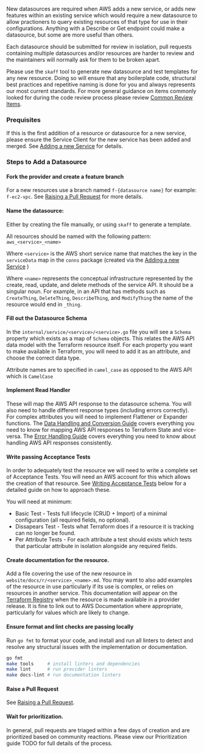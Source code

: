 New datasources are required when AWS adds a new service, or adds new features within an existing service which would require a new datasource to allow practioners to query existing resources of that type for use in their configurations. Anything with a Describe or Get endpoint could make a datasource, but some are more useful than others.

Each datasource should be submitted for review in isolation, pull requests containing multiple datasources and/or resources are harder to review and the maintainers will normally ask for them to be broken apart.

Please use the `skaff` tool to generate new datasource and test templates for any new resource. Doing so will ensure that any boilerplate code, structural best practices and repetitive naming is done for you and always represents our most current standards. For more general guidance on items commonly looked for during the code review process please review [Common Review
Items](pullrequest-submission-and-lifecycle.md#common-review-items).

### Prequisites

If this is the first addition of a resource or datasource for a new service, please ensure the Service Client for the new service has been added and merged. See [Adding a new Service](add-a-new-service.md) for details.

### Steps to Add a Datasource

#### Fork the provider and create a feature branch

For a new resources use a branch named `f-{datasource name}` for example: `f-ec2-vpc`. See [Raising a Pull Request](raising-a-pull-request.md) for more details.

#### Name the datasource: 

Either by creating the file manually, or using `skaff` to generate a template.

All resources should be named with the following pattern: `aws_<service>_<name>`

Where `<service>` is the AWS short service name that matches the key in the `serviceData` map in the `conns` package (created via the [Adding a new Service](add-a-new-service.md) )

Where `<name>` represents the conceptual infrastructure represented by the create, read, update, and delete methods of the service API. It should be a singular noun. For example, in an API that has methods such as `CreateThing`, `DeleteThing`, `DescribeThing`, and `ModifyThing` the name of the resource would end in `_thing`.

#### Fill out the Datasource Schema

In the `internal/service/<service>/<service>.go` file you will see a `Schema` property which exists as a map of `Schema` objects. This relates the AWS API data model with the Terraform resource itself. For each property you want to make available in Terraform, you will need to add it as an attribute, and choose the correct data type.

Attribute names are to specified in `camel_case` as opposed to the AWS API which is `CamelCase`

#### Implement Read Handler

These will map the AWS API response to the datasource schema. You will also need to handle different response types (including errors correctly). For complex attributes you will need to implement Flattener or Expander functions. The [Data Handling and Conversion Guide](data-handling-and-conversion.md) covers everything you need to know for mapping AWS API responses to Terraform State and vice-versa. The [Error Handling Guide](error-handling.md) covers everything you need to know about handling AWS API responses consistently.

#### Write passing Acceptance Tests
In order to adequately test the resource we will need to write a complete set of Acceptance Tests. You will need an AWS account for this which allows the creation of that resource. See [Writing Acceptance Tests](#writing-acceptance-tests) below for a detailed guide on how to approach these.

You will need at minimum:

- Basic Test - Tests full lifecycle (CRUD + Import) of a minimal configuration (all required fields, no optional).
- Dissapears Test - Tests what Terraform does if a resource it is tracking can no longer be found.
- Per Attribute Tests - For each attribute a test should exists which tests that particular attribute in isolation alongside any required fields.

#### Create documentation for the resource. 

Add a file covering the use of the new resource in `website/docs/r/<service>_<name>.md`. You may want to also add examples of the resource in use particularly if its use is complex, or relies on resources in another service. This documentation will appear on the [Terraform Registry](https://registry.terraform.io/providers/hashicorp/aws/latest) when the resource is made available in a provider release. It is fine to link out to AWS Documentation where appropriate, particularly for values which are likely to change.

#### Ensure format and lint checks are passing locally

Run `go fmt` to format your code, and install and run all linters to detect and resolve any structural issues with the implementation or documentation.

```bash
go fmt
make tools     # install linters and dependencies
make lint      # run provider linters
make docs-lint # run documentation linters
```

#### Raise a Pull Request

See [Raising a Pull Request](raising-a-pull-request.md).

#### Wait for prioritization.

In general, pull requests are triaged within a few days of creation and are prioritized based on community reactions. Please view our Prioritization guide TODO for full details of the process.

